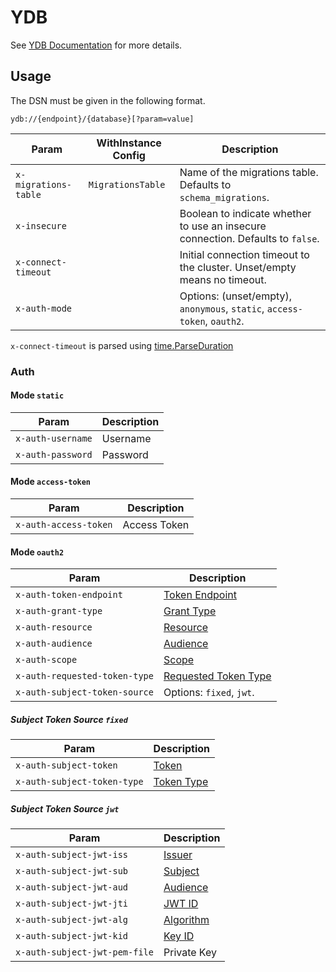 # YDB

See [YDB Documentation](https://ydb.tech/docs/en/) for more details.

## Usage

The DSN must be given in the following format.

`ydb://{endpoint}/{database}[?param=value]`

| Param | WithInstance Config | Description |
| ----- | ------------------- | ----------- |
| `x-migrations-table` | `MigrationsTable` | Name of the migrations table. Defaults to `schema_migrations`. |
| `x-insecure` | | Boolean to indicate whether to use an insecure connection. Defaults to `false`. |
| `x-connect-timeout` | | Initial connection timeout to the cluster. Unset/empty means no timeout. |
| `x-auth-mode` | | Options: (unset/empty), `anonymous`, `static`, `access-token`, `oauth2`. |

`x-connect-timeout` is parsed using [time.ParseDuration](https://pkg.go.dev/time#ParseDuration)

### Auth

#### Mode `static`

| Param | Description |
| ----- | ----------- |
| `x-auth-username` | Username |
| `x-auth-password` | Password |

#### Mode `access-token`

| Param | Description |
| ----- | ----------- |
| `x-auth-access-token` | Access Token |

#### Mode `oauth2`

| Param | Description |
| ----- | ----------- |
| `x-auth-token-endpoint` | [Token Endpoint](https://www.rfc-editor.org/rfc/rfc6749#section-3.2) |
| `x-auth-grant-type` | [Grant Type](https://www.rfc-editor.org/rfc/rfc8693#section-2.1-4.2) |
| `x-auth-resource` | [Resource](https://www.rfc-editor.org/rfc/rfc8693#section-2.1-4.4) |
| `x-auth-audience` | [Audience](https://www.rfc-editor.org/rfc/rfc8693#section-2.1-4.6) |
| `x-auth-scope` | [Scope](https://www.rfc-editor.org/rfc/rfc8693#section-2.1-4.8) |
| `x-auth-requested-token-type` | [Requested Token Type](https://www.rfc-editor.org/rfc/rfc8693#section-2.1-4.10) |
| `x-auth-subject-token-source` | Options: `fixed`, `jwt`. |

##### Subject Token Source `fixed`

| Param | Description |
| ----- | ----------- |
| `x-auth-subject-token` | [Token](https://www.rfc-editor.org/rfc/rfc8693#section-2.1-4.12) |
| `x-auth-subject-token-type` | [Token Type](https://www.rfc-editor.org/rfc/rfc8693#section-2.1-4.14) |

##### Subject Token Source `jwt`

| Param | Description |
| ----- | ----------- |
| `x-auth-subject-jwt-iss` | [Issuer](https://datatracker.ietf.org/doc/html/rfc7519#section-4.1.1) |
| `x-auth-subject-jwt-sub` | [Subject](https://datatracker.ietf.org/doc/html/rfc7519#section-4.1.2) |
| `x-auth-subject-jwt-aud` | [Audience](https://datatracker.ietf.org/doc/html/rfc7519#section-4.1.3) |
| `x-auth-subject-jwt-jti` | [JWT ID](https://datatracker.ietf.org/doc/html/rfc7519#section-4.1.7) |
| `x-auth-subject-jwt-alg` | [Algorithm](https://datatracker.ietf.org/doc/html/rfc7515#section-4.1.1) |
| `x-auth-subject-jwt-kid` | [Key ID](https://datatracker.ietf.org/doc/html/rfc7515#section-4.1.4) |
| `x-auth-subject-jwt-pem-file` | Private Key |
